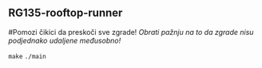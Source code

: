 ## RG135-rooftop-runner
#Pomozi čikici da preskoči sve zgrade!
_Obrati pažnju na to da zgrade nisu podjednako udaljene međusobno!_

`make`
`./main`
